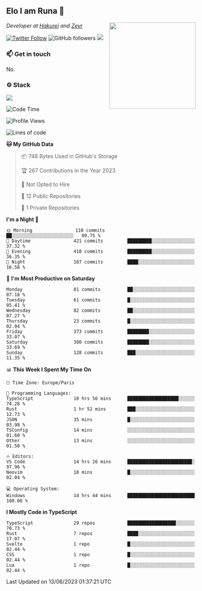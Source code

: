 <h2>Elo I am Runa 🐔</h2>
<img align='right' src="https://imgur.com/Idjj7mk.png" width="230">
<p><em>Developer at <a href="https://github.com/hakureiapp">Hakurei</a> and <a href="https://github.com/zeyrbot">Zeyr</a></em></p>

[![Twitter Follow](https://img.shields.io/twitter/follow/ruunao?label=Follow)](https://twitter.com/intent/follow?screen_name=ruunao)
![GitHub followers](https://img.shields.io/github/followers/ruunao?label=Follow&style=social)
![](https://komarev.com/ghpvc/?username=ruunao&color=blue)

### 📫 Get in touch
No.

### ⚙️ Stack
![](https://skillicons.dev/icons?i=git,docker,js,ts,cloudflare,css,deno,express,cpp,rust,arduino,graphql,html,nestjs,react,apollo,bash,lua,nextjs,nodejs,ps,powershell,neovim,postgres,tailwind,prisma)

<!--START_SECTION:waka-->
![Code Time](http://img.shields.io/badge/Code%20Time-43%20hrs%2038%20mins-blue)

![Profile Views](http://img.shields.io/badge/Profile%20Views-21-blue)

![Lines of code](https://img.shields.io/badge/From%20Hello%20World%20I%27ve%20Written-428.9%20thousand%20lines%20of%20code-blue)

**🐱 My GitHub Data** 

> 📦 748 Bytes Used in GitHub's Storage 
 > 
> 🏆 267 Contributions in the Year 2023
 > 
> 🚫 Not Opted to Hire
 > 
> 📜 12 Public Repositories 
 > 
> 🔑 1 Private Repositories 
 > 
**I'm a Night 🦉** 

```text
🌞 Morning                110 commits         ██░░░░░░░░░░░░░░░░░░░░░░░   09.75 % 
🌆 Daytime                421 commits         █████████░░░░░░░░░░░░░░░░   37.32 % 
🌃 Evening                410 commits         █████████░░░░░░░░░░░░░░░░   36.35 % 
🌙 Night                  187 commits         ████░░░░░░░░░░░░░░░░░░░░░   16.58 % 
```
📅 **I'm Most Productive on Saturday** 

```text
Monday                   81 commits          ██░░░░░░░░░░░░░░░░░░░░░░░   07.18 % 
Tuesday                  61 commits          █░░░░░░░░░░░░░░░░░░░░░░░░   05.41 % 
Wednesday                82 commits          ██░░░░░░░░░░░░░░░░░░░░░░░   07.27 % 
Thursday                 23 commits          █░░░░░░░░░░░░░░░░░░░░░░░░   02.04 % 
Friday                   373 commits         ████████░░░░░░░░░░░░░░░░░   33.07 % 
Saturday                 380 commits         ████████░░░░░░░░░░░░░░░░░   33.69 % 
Sunday                   128 commits         ███░░░░░░░░░░░░░░░░░░░░░░   11.35 % 
```


📊 **This Week I Spent My Time On** 

```text
🕑︎ Time Zone: Europe/Paris

💬 Programming Languages: 
TypeScript               10 hrs 56 mins      ███████████████████░░░░░░   74.28 % 
Rust                     1 hr 52 mins        ███░░░░░░░░░░░░░░░░░░░░░░   12.73 % 
JSON                     35 mins             █░░░░░░░░░░░░░░░░░░░░░░░░   03.98 % 
TSConfig                 14 mins             ░░░░░░░░░░░░░░░░░░░░░░░░░   01.60 % 
Other                    13 mins             ░░░░░░░░░░░░░░░░░░░░░░░░░   01.50 % 

🔥 Editors: 
VS Code                  14 hrs 26 mins      ████████████████████████░   97.96 % 
Neovim                   18 mins             █░░░░░░░░░░░░░░░░░░░░░░░░   02.04 % 

💻 Operating System: 
Windows                  14 hrs 44 mins      █████████████████████████   100.00 % 
```

**I Mostly Code in TypeScript** 

```text
TypeScript               29 repos            ██████████████████░░░░░░░   70.73 % 
Rust                     7 repos             ████░░░░░░░░░░░░░░░░░░░░░   17.07 % 
Svelte                   1 repo              █░░░░░░░░░░░░░░░░░░░░░░░░   02.44 % 
CSS                      1 repo              █░░░░░░░░░░░░░░░░░░░░░░░░   02.44 % 
Lua                      1 repo              █░░░░░░░░░░░░░░░░░░░░░░░░   02.44 % 
```




 Last Updated on 13/06/2023 01:37:21 UTC
<!--END_SECTION:waka-->


<!--
<p align="center">
     <a href="https://discord.gg/HhybNhchcC"><img src="https://invidget.switchblade.xyz/sejc7TnX6N" align="center" ><a>
</p> 
-->
